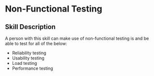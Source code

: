 # Non-Functional Testing

## Skill Description
A person with this skill can make use of non-functional testing is and be able to test for all of the below:

- Reliability testing
- Usability testing
- Load testing
- Performance testing
